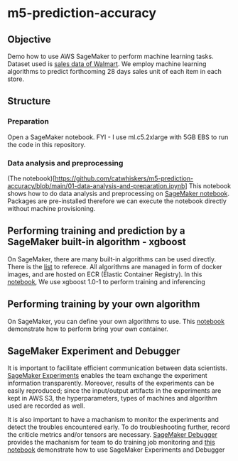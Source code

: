 # m5-prediction-accuracy

## Objective 

Demo how to use AWS SageMaker to perform machine learning tasks. Dataset used is [sales data of Walmart](https://www.kaggle.com/c/m5-forecasting-accuracy). We employ machine learning algorithms to predict forthcoming 28 days sales unit of each item in each store. 

## Structure 

### Preparation 
Open a SageMaker notebook. FYI - I use ml.c5.2xlarge with 5GB EBS to run the code in this repository.  

### Data analysis and preprocessing 

(The notebook)[https://github.com/catwhiskers/m5-prediction-accuracy/blob/main/01-data-analysis-and-preparation.ipynb] This notebook shows how to do data analysis and preprocessing on [SageMaker notebook](https://docs.aws.amazon.com/sagemaker/latest/dg/nbi.html). Packages are pre-installed therefore we can execute the notebook directly without machine provisioning. 

## Performing training and prediction by a SageMaker built-in algorithm - xgboost 

On SageMaker, there are many built-in algorithms can be used directly. There is the [list](https://docs.aws.amazon.com/sagemaker/latest/dg/algos.html) to referece. All algorithms are managed in form of docker images, and are hosted on ECR (Elastic Container Registry). In this [notebook](https://github.com/catwhiskers/m5-prediction-accuracy/blob/main/02-training-built-in-and-byoc.ipynb), We use xgboost 1.0-1 to perform training and inferencing

## Performing training by your own algorithm

On SageMaker, you can define your own algorithms to use. This [notebook](https://github.com/catwhiskers/m5-prediction-accuracy/blob/main/03-training-bring-your-own-container.ipynb) demonstrate how to perform bring your own container.  

## SageMaker Experiment and Debugger 

It is important to facilitate efficient communication between data scientists. [SageMaker Experiments](https://aws.amazon.com/blogs/aws/amazon-sagemaker-experiments-organize-track-and-compare-your-machine-learning-trainings/) enables the team exchange the experiment information transparently. Moreover, results of the experiments can be easily reproduced; since the input/output artifacts in the experiments are kept in AWS S3, the hyperparameters, types of machines and algorithm used are recorded as well. 

It is also important to have a machanism to monitor the experiments and detect the troubles encountered early. To do troubleshooting further, record the criticle metrics and/or tensors are necessary. [SageMaker Debugger](https://aws.amazon.com/blogs/aws/amazon-sagemaker-debugger-debug-your-machine-learning-models/) provides the machanism for team to do training job monitoring and [this notebook](https://github.com/catwhiskers/m5-prediction-accuracy/blob/main/04-experiment-and-debugger.ipynb) demonstrate how to use SageMaker Experiments and Debugger 







